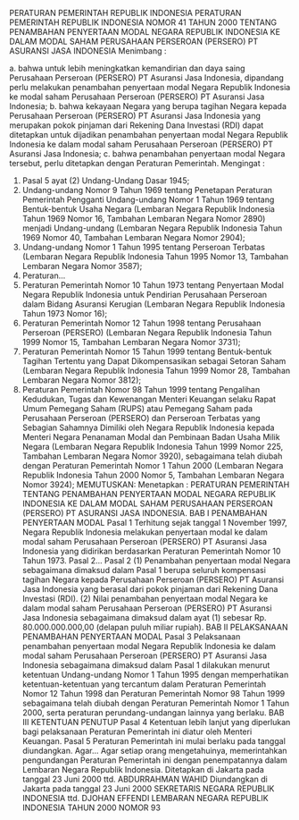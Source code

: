  PERATURAN PEMERINTAH REPUBLIK INDONESIA PERATURAN PEMERINTAH REPUBLIK INDONESIA NOMOR 41 TAHUN 2000 TENTANG PENAMBAHAN PENYERTAAN MODAL NEGARA REPUBLIK INDONESIA KE DALAM MODAL SAHAM PERUSAHAAN PERSEROAN (PERSERO) PT ASURANSI JASA INDONESIA
Menimbang :

a. bahwa untuk lebih meningkatkan kemandirian dan daya saing Perusahaan Perseroan (PERSERO) PT Asuransi Jasa Indonesia, dipandang perlu melakukan penambahan penyertaan modal Negara Republik Indonesia ke modal saham Perusahaan Perseroan (PERSERO) PT Asuransi Jasa Indonesia;
b. bahwa kekayaan Negara yang berupa tagihan Negara kepada Perusahaan Perseroan (PERSERO) PT Asuransi Jasa Indonesia yang merupakan pokok pinjaman dari Rekening Dana Investasi (RDI) dapat ditetapkan untuk dijadikan penambahan penyertaan modal Negara Republik Indonesia ke dalam modal saham Perusahaan Perseroan (PERSERO) PT Asuransi Jasa Indonesia;
c. bahwa penambahan penyertaan modal Negara tersebut, perlu ditetapkan dengan Peraturan Pemerintah.
Mengingat :

1. Pasal 5 ayat (2) Undang-Undang Dasar 1945;
2. Undang-undang Nomor 9 Tahun 1969 tentang Penetapan Peraturan Pemerintah Pengganti Undang-undang Nomor 1 Tahun 1969 tentang Bentuk-bentuk Usaha Negara (Lembaran Negara Republik Indonesia Tahun 1969 Nomor 16, Tambahan Lembaran Negara Nomor 2890) menjadi Undang-undang (Lembaran Negara Republik Indonesia Tahun 1969 Nomor 40, Tambahan Lembaran Negara Nomor 2904);
3. Undang-undang Nomor 1 Tahun 1995 tentang Perseroan Terbatas (Lembaran Negara Republik Indonesia Tahun 1995 Nomor 13, Tambahan Lembaran Negara Nomor 3587);
4. Peraturan...
4. Peraturan Pemerintah Nomor 10 Tahun 1973 tentang Penyertaan Modal Negara Republik Indonesia untuk Pendirian Perusahaan Perseroan dalam Bidang Asuransi Kerugian (Lembaran Negara Republik Indonesia Tahun 1973 Nomor 16);
5. Peraturan Pemerintah Nomor 12 Tahun 1998 tentang Perusahaan Perseroan (PERSERO) (Lembaran Negara Republik Indonesia Tahun 1999 Nomor 15, Tambahan Lembaran Negara Nomor 3731);
6. Peraturan Pemerintah Nomor 15 Tahun 1999 tentang Bentuk-bentuk Tagihan Tertentu yang Dapat Dikompensasikan sebagai Setoran Saham (Lembaran Negara Republik Indonesia Tahun 1999 Nomor 28, Tambahan Lembaran Negara Nomor 3812);
7. Peraturan Pemerintah Nomor 98 Tahun 1999 tentang Pengalihan Kedudukan, Tugas dan Kewenangan Menteri Keuangan selaku Rapat Umum Pemegang Saham (RUPS) atau Pemegang Saham pada Perusahaan Perseroan (PERSERO) dan Perseroan Terbatas yang Sebagian Sahamnya Dimiliki oleh Negara Republik Indonesia kepada Menteri Negara Penanaman Modal dan Pembinaan Badan Usaha Milik Negara (Lembaran Negara Republik Indonesia Tahun 1999 Nomor 225, Tambahan Lembaran Negara Nomor 3920), sebagaimana telah diubah dengan Peraturan Pemerintah Nomor 1 Tahun 2000 (Lembaran Negara Republik Indonesia Tahun 2000 Nomor 5, Tambahan Lembaran Negara Nomor 3924);
MEMUTUSKAN:
 Menetapkan : PERATURAN PEMERINTAH TENTANG PENAMBAHAN PENYERTAAN MODAL NEGARA REPUBLIK INDONESIA KE DALAM MODAL SAHAM PERUSAHAAN PERSEROAN (PERSERO) PT ASURANSI JASA INDONESIA.
BAB I PENAMBAHAN PENYERTAAN MODAL
Pasal 1
Terhitung sejak tanggal 1 November 1997, Negara Republik Indonesia melakukan penyertaan modal ke dalam modal saham Perusahaan Perseroan (PERSERO) PT Asuransi Jasa Indonesia yang didirikan berdasarkan Peraturan Pemerintah Nomor 10 Tahun 1973. Pasal 2...
Pasal 2
(1) Penambahan penyertaan modal Negara sebagaimana dimaksud dalam Pasal 1 berupa seluruh kompensasi tagihan Negara kepada Perusahaan Perseroan (PERSERO) PT Asuransi Jasa Indonesia yang berasal dari pokok pinjaman dari Rekening Dana Investasi (RDI).
(2) Nilai penambahan penyertaan modal Negara ke dalam modal saham Perusahaan Perseroan (PERSERO) PT Asuransi Jasa Indonesia sebagaimana dimaksud dalam ayat (1) sebesar Rp. 80.000.000.000,00 (delapan puluh miliar rupiah).
BAB II PELAKSANAAN PENAMBAHAN PENYERTAAN MODAL
Pasal 3
Pelaksanaan penambahan penyertaan modal Negara Republik Indonesia ke dalam modal saham Perusahaan Perseroan (PERSERO) PT Asuransi Jasa Indonesia sebagaimana dimaksud dalam Pasal 1 dilakukan menurut ketentuan Undang-undang Nomor 1 Tahun 1995 dengan memperhatikan ketentuan-ketentuan yang tercantum dalam Peraturan Pemerintah Nomor 12 Tahun 1998 dan Peraturan Pemerintah Nomor 98 Tahun 1999 sebagaimana telah diubah dengan Peraturan Pemerintah Nomor 1 Tahun 2000, serta peraturan perundang-undangan lainnya yang berlaku.
BAB III KETENTUAN PENUTUP
Pasal 4
Ketentuan lebih lanjut yang diperlukan bagi pelaksanaan Peraturan Pemerintah ini diatur oleh Menteri Keuangan.
Pasal 5
Peraturan Pemerintah ini mulai berlaku pada tanggal diundangkan. Agar...
Agar setiap orang mengetahuinya, memerintahkan pengundangan Peraturan Pemerintah ini dengan penempatannya dalam Lembaran Negara Republik Indonesia. Ditetapkan di Jakarta pada tanggal 23 Juni 2000 ttd. ABDURRAHMAN WAHID Diundangkan di Jakarta pada tanggal 23 Juni 2000 SEKRETARIS NEGARA REPUBLIK INDONESIA ttd. DJOHAN EFFENDI LEMBARAN NEGARA REPUBLIK INDONESIA TAHUN 2000 NOMOR 93